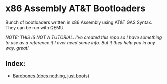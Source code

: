 # x86 Assembly AT&T Bootloaders
Bunch of bootloaders written in x86 Assembly using AT&amp;T GAS Syntax. They can be run with QEMU.

*NOTE: THIS IS NOT A TUTORIAL. I've created this repo so I have something to use as a reference if I ever need some info. But if they help you in any way, great!*

## Index: ##
* [Barebones (does nothing, just boots)](https://github.com/Demkeys/x86-Assembly-ATT-Bootloaders/blob/master/BarebonesBoot)

